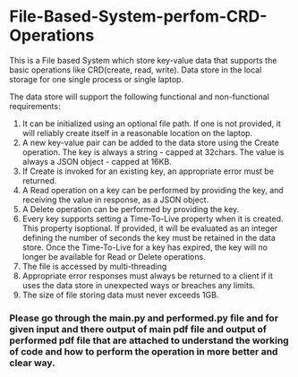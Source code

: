 # File-Based-System-perfom-CRD-Operations

This is a File based System which store key-value data that supports the basic operations like  CRD(create, read, write). 
Data store in the local storage for one single process or single laptop.

The data store will support the following functional and non-functional requirements:

1. It can be initialized using an optional file path. If one is not provided, it will reliably create itself in a reasonable location on the laptop.
2. A new key-value pair can be added to the data store using the Create operation. The key is always a string - capped at 32chars. The value is always a JSON object - capped at 
16KB.
3. If Create is invoked for an existing key, an appropriate error must be returned.
4. A Read operation on a key can be performed by providing the key, and receiving the value in response, as a JSON object.
5. A Delete operation can be performed by providing the key.
6. Every key supports setting a Time-To-Live property when it is created. This property isoptional. If provided, it will be evaluated as an integer defining the number of seconds 
the key must be retained in the data store. Once the Time-To-Live for a key has expired, the key will no longer be available for Read or Delete operations.
7. The file is accessed by multi-threading
8. Appropriate error responses must always be returned to a client if it uses the data store in unexpected ways or breaches any limits.
9. The size of file storing data must never exceeds 1GB.

### Please go through the main.py and performed.py file and for given input and there output of main pdf file and output of performed pdf file that are attached to understand the working of code and how to perform the operation in more better and clear way. 
